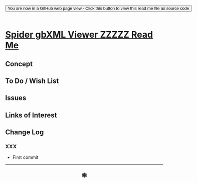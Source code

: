 
<span style=display:none; >[You are now in a GitHub source code view - click this link to view Read Me file as a web page]( https://www.ladybug.tools/spider-gbxml-tools/#xxxxxx/README.md "View file as a web page." ) </span>

<div><input type=button class = 'btn btn-secondary btn-sm' onclick="window.location.href='https://github.com/ladybug-tools/spider-gbxml-tools/blob/master/xxxxxx/README.md'";
value='You are now in a GitHub web page view - Click this button to view this read me file as source code' ></div>

<br>

# [Spider gbXML Viewer ZZZZZ Read Me]( #xxxxxx/README.md )

<!--
<iframe src=https://www.ladybug.tools/spider-gbxml-tools/xxxxxx/index.html width=100% height=500px >Iframes are not viewable in GitHub source code views</iframe>
_<small>Spider gbXML Viewer ZZZZZ</small>_

## Full Screen: [Spider gbXML Viewer ZZZZZ]( https://www.ladybug.tools/spider-gbxml-tools/xxxxxx/xxxxxx.html )
-->


## Concept


## To Do / Wish List


## Issues



## Links of Interest



## Change Log

### XXX

* First commit


***

### <center title="Howdy! My web is better than yours. ;-)" ><a href=javascript:window.scrollTo(0,0); style="text-decoration:none !important;" > &#x1f578; </a></center>



